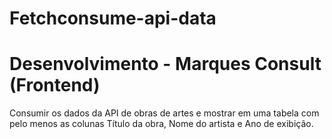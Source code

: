 # Fetchconsume-api-data
# Desenvolvimento - Marques Consult (Frontend)
Consumir os dados da API de obras de artes e mostrar em uma tabela com pelo menos as colunas Título da obra, Nome do artista e Ano de exibição.
